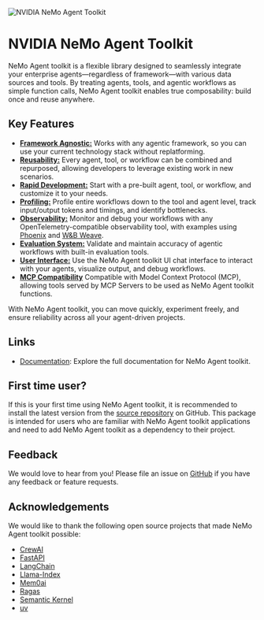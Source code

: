 <!--
SPDX-FileCopyrightText: Copyright (c) 2024-2025, NVIDIA CORPORATION & AFFILIATES. All rights reserved.
SPDX-License-Identifier: Apache-2.0

Licensed under the Apache License, Version 2.0 (the "License");
you may not use this file except in compliance with the License.
You may obtain a copy of the License at

http://www.apache.org/licenses/LICENSE-2.0

Unless required by applicable law or agreed to in writing, software
distributed under the License is distributed on an "AS IS" BASIS,
WITHOUT WARRANTIES OR CONDITIONS OF ANY KIND, either express or implied.
See the License for the specific language governing permissions and
limitations under the License.
-->

![NVIDIA NeMo Agent Toolkit](https://media.githubusercontent.com/media/NVIDIA/NeMo-Agent-Toolkit/refs/heads/main/docs/source/_static/banner.png "NeMo Agent toolkit banner image")

# NVIDIA NeMo Agent Toolkit

NeMo Agent toolkit is a flexible library designed to seamlessly integrate your enterprise agents—regardless of framework—with various data sources and tools. By treating agents, tools, and agentic workflows as simple function calls, NeMo Agent toolkit enables true composability: build once and reuse anywhere.

## Key Features

- [**Framework Agnostic:**](https://docs.nvidia.com/nemo/agent-toolkit/1.2.0/extend/plugins.html) Works with any agentic framework, so you can use your current technology stack without replatforming.
- [**Reusability:**](https://docs.nvidia.com/nemo/agent-toolkit/1.2.0/extend/sharing-components.html) Every agent, tool, or workflow can be combined and repurposed, allowing developers to leverage existing work in new scenarios.
- [**Rapid Development:**](https://docs.nvidia.com/nemo/agent-toolkit/1.2.0/tutorials/index.html) Start with a pre-built agent, tool, or workflow, and customize it to your needs.
- [**Profiling:**](https://docs.nvidia.com/nemo/agent-toolkit/1.2.0/workflows/profiler.html) Profile entire workflows down to the tool and agent level, track input/output tokens and timings, and identify bottlenecks.
- [**Observability:**](https://docs.nvidia.com/nemo/agent-toolkit/1.2.0/workflows/observe/observe-workflow-with-phoenix.html) Monitor and debug your workflows with any OpenTelemetry-compatible observability tool, with examples using [Phoenix](https://docs.nvidia.com/nemo/agent-toolkit/1.2.0/workflows/observe/observe-workflow-with-phoenix.html) and [W&B Weave](https://docs.nvidia.com/nemo/agent-toolkit/1.2.0/workflows/observe/observe-workflow-with-weave.html).
- [**Evaluation System:**](https://docs.nvidia.com/nemo/agent-toolkit/1.2.0/workflows/evaluate.html) Validate and maintain accuracy of agentic workflows with built-in evaluation tools.
- [**User Interface:**](https://docs.nvidia.com/nemo/agent-toolkit/1.2.0/quick-start/launching-ui.html) Use the NeMo Agent toolkit UI chat interface to interact with your agents, visualize output, and debug workflows.
- [**MCP Compatibility**](https://docs.nvidia.com/nemo/agent-toolkit/1.2.0/workflows/mcp/mcp-client.html) Compatible with Model Context Protocol (MCP), allowing tools served by MCP Servers to be used as NeMo Agent toolkit functions.

With NeMo Agent toolkit, you can move quickly, experiment freely, and ensure reliability across all your agent-driven projects.

## Links
 * [Documentation](https://docs.nvidia.com/nemo/agent-toolkit/1.2.0/index.html): Explore the full documentation for NeMo Agent toolkit.

## First time user?
 If this is your first time using NeMo Agent toolkit, it is recommended to install the latest version from the [source repository](https://github.com/NVIDIA/NeMo-Agent-Toolkit?tab=readme-ov-file#quick-start) on GitHub. This package is intended for users who are familiar with NeMo Agent toolkit applications and need to add NeMo Agent toolkit as a dependency to their project.

## Feedback

We would love to hear from you! Please file an issue on [GitHub](https://github.com/NVIDIA/NeMo-Agent-Toolkit/issues) if you have any feedback or feature requests.

## Acknowledgements

We would like to thank the following open source projects that made NeMo Agent toolkit possible:

- [CrewAI](https://github.com/crewAIInc/crewAI)
- [FastAPI](https://github.com/tiangolo/fastapi)
- [LangChain](https://github.com/langchain-ai/langchain)
- [Llama-Index](https://github.com/run-llama/llama_index)
- [Mem0ai](https://github.com/mem0ai/mem0)
- [Ragas](https://github.com/explodinggradients/ragas)
- [Semantic Kernel](https://github.com/microsoft/semantic-kernel)
- [uv](https://github.com/astral-sh/uv)

